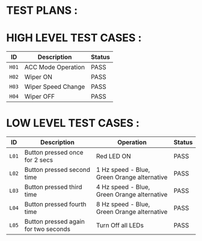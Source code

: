 # TEST PLANS :

# HIGH LEVEL TEST CASES :

| ID | Description | Status |
| --- | --- | --- | 
| `H01` | ACC Mode Operation |	PASS |
| `H02` |	Wiper ON |	PASS |
| `H03` |	Wiper Speed Change |	PASS |
| `H04` |	Wiper OFF |	PASS |



# LOW LEVEL TEST CASES :
| ID |	Description | Operation |	Status |
| --- | --- | --- | --- |
| `L01` |	Button pressed once for 2 secs | Red LED ON |	PASS |
| `L02` |	Button pressed second time | 1 Hz speed - Blue, Green Orange alternative |	PASS |
| `L03`	|Button pressed third time | 4 Hz speed - Blue, Green Orange alternative |	PASS |
| `L04`	|Button pressed fourth time | 8 Hz speed - Blue, Green Orange alternative |	PASS |
| `L05` |	Button pressed again for two seconds |Turn Off all LEDs |	PASS |
